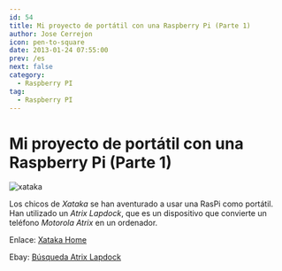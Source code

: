 ```yaml
---
id: 54
title: Mi proyecto de portátil con una Raspberry Pi (Parte 1)
author: Jose Cerrejon
icon: pen-to-square
date: 2013-01-24 07:55:00
prev: /es
next: false
category:
  - Raspberry PI
tag:
  - Raspberry PI
---
```


# Mi proyecto de portátil con una Raspberry Pi (Parte 1)

![xataka](/images/xakatahome.jpg)

Los chicos de *Xataka* se han aventurado a usar una RasPi como portátil. Han utilizado un *Atrix Lapdock*, que es un dispositivo que convierte un teléfono *Motorola Atrix* en un ordenador.

Enlace: [Xataka Home](http://www.xatakahome.com/trucos-y-bricolaje-smart/mi-proyecto-de-portatil-con-una-raspberry-pi-parte-1)

Ebay: [Búsqueda Atrix Lapdock](http://www.ebay.es/sch/i.html?LH_PrefLoc=3&_trkparms=65%253A12%257C66%253A2%257C39%253A1%257C72%253A7076&rt=nc&_nkw=atrix+laptop&_trksid=p3286.c0.m14&_sop=15&_sc=1)